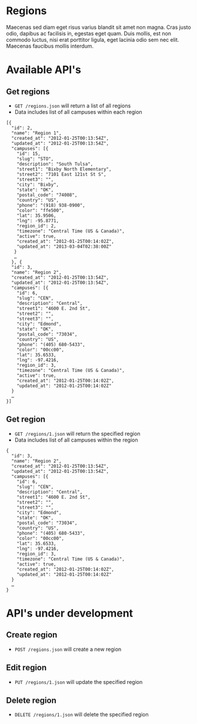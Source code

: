 # Regions

Maecenas sed diam eget risus varius blandit sit amet non magna. Cras justo odio, dapibus ac facilisis in, egestas eget quam. Duis mollis, est non commodo luctus, nisi erat porttitor ligula, eget lacinia odio sem nec elit. Maecenas faucibus mollis interdum.

# Available API's

## Get regions

* `GET /regions.json` will return a list of all regions
* Data includes list of all campuses within each region

```
[{
  "id": 2,
  "name": "Region 1",
  "created_at": "2012-01-25T00:13:54Z",
  "updated_at": "2012-01-25T00:13:54Z",
  "campuses": [{
    "id": 15,
    "slug": "STO",
    "description": "South Tulsa",
    "street1": "Bixby North Elementary",
    "street2": "7101 East 121st St S",
    "street3": "",
    "city": "Bixby",
    "state": "OK",
    "postal_code": "74008",
    "country": "US",
    "phone": "(918) 938-0900",
    "color": "ffe500",
    "lat": 35.9506,
    "lng": -95.8771,
    "region_id": 2,
    "timezone": "Central Time (US & Canada)",
    "active": true,
    "created_at": "2012-01-25T00:14:02Z",
    "updated_at": "2013-03-04T02:38:00Z"
   }
   …
  }, {
  "id": 3,
  "name": "Region 2",
  "created_at": "2012-01-25T00:13:54Z",
  "updated_at": "2012-01-25T00:13:54Z",
  "campuses": [{
    "id": 6,
    "slug": "CEN",
    "description": "Central",
    "street1": "4600 E. 2nd St",
    "street2": "",
    "street3": "",
    "city": "Edmond",
    "state": "OK",
    "postal_code": "73034",
    "country": "US",
    "phone": "(405) 680-5433",
    "color": "00cc00",
    "lat": 35.6533,
    "lng": -97.4216,
    "region_id": 3,
    "timezone": "Central Time (US & Canada)",
    "active": true,
    "created_at": "2012-01-25T00:14:02Z",
    "updated_at": "2012-01-25T00:14:02Z"
  }
  … 
}]
```


## Get region

* `GET /regions/1.json` will return the specified region
* Data includes list of all campuses within the region

```
{
  "id": 3,
  "name": "Region 2",
  "created_at": "2012-01-25T00:13:54Z",
  "updated_at": "2012-01-25T00:13:54Z",
  "campuses": [{
    "id": 6,
    "slug": "CEN",
    "description": "Central",
    "street1": "4600 E. 2nd St",
    "street2": "",
    "street3": "",
    "city": "Edmond",
    "state": "OK",
    "postal_code": "73034",
    "country": "US",
    "phone": "(405) 680-5433",
    "color": "00cc00",
    "lat": 35.6533,
    "lng": -97.4216,
    "region_id": 3,
    "timezone": "Central Time (US & Canada)",
    "active": true,
    "created_at": "2012-01-25T00:14:02Z",
    "updated_at": "2012-01-25T00:14:02Z"
  }
  … 
}
```

# API's under development

## Create region

* `POST /regions.json` will create a new region

## Edit region

* `PUT /regions/1.json` will update the specified region

## Delete region

* `DELETE /regions/1.json` will delete the specified region